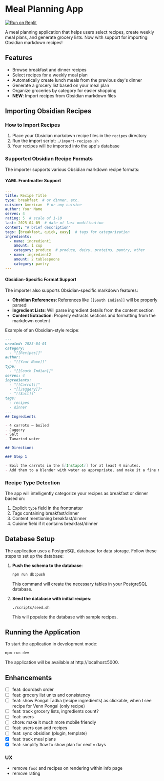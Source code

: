 # Meal Planning App

[![Run on Replit](https://replit.com/badge?caption=Run%20on%20Replit)](https://replit.com/new/github/sanchitram1/meal-planner)


A meal planning application that helps users select recipes, create weekly meal plans, and generate grocery lists. Now with support for importing Obsidian markdown recipes!

## Features

- Browse breakfast and dinner recipes
- Select recipes for a weekly meal plan
- Automatically create lunch meals from the previous day's dinner
- Generate a grocery list based on your meal plan
- Organize groceries by category for easier shopping
- **NEW**: Import recipes from Obsidian markdown files

## Importing Obsidian Recipes

### How to Import Recipes

1. Place your Obsidian markdown recipe files in the `recipes` directory
2. Run the import script: `./import-recipes.sh`
3. Your recipes will be imported into the app's database

### Supported Obsidian Recipe Formats

The importer supports various Obsidian markdown recipe formats:

#### YAML Frontmatter Support

```yaml
---
title: Recipe Title
type: breakfast  # or dinner, etc.
cuisine: American  # or any cuisine
author: Your Name
serves: 4
rating: 5  # scale of 1-10
last: 2025-04-09  # date of last modification
content: "A brief description"
tags: [breakfast, quick, easy]  # tags for categorization
ingredients:
  - name: ingredient1
    amount: 1 cup
    category: produce  # produce, dairy, proteins, pantry, other
  - name: ingredient2
    amount: 2 tablespoons
    category: pantry
---
```

#### Obsidian-Specific Format Support

The importer also supports Obsidian-specific markdown features:

- **Obsidian References**: References like `[[South Indian]]` will be properly parsed
- **Ingredient Lists**: Will parse ingredient details from the content section
- **Content Extraction**: Properly extracts sections and formatting from the markdown content

Example of an Obsidian-style recipe:

```markdown
---
created: 2025-04-01
category:
  - "[[Recipes]]"
author:
  - "[[Your Name]]"
type:
  - "[[South Indian]]"
serves: 4
ingredients:
  - "[[Carrot]]"
  - "[[Jaggery]]"
  - "[[Salt]]"
tags:
  - recipes
  - dinner
---
## Ingredients

- 4 carrots – boiled
- Jaggery
- Salt
- Tamarind water

## Directions

### Step 1

- Boil the carrots in the [[Instapot]] for at least 4 minutes.
- Add them to a blender with water as appropriate, and make it a fine mixture
```

### Recipe Type Detection

The app will intelligently categorize your recipes as breakfast or dinner based on:

1. Explicit `type` field in the frontmatter
2. Tags containing breakfast/dinner 
3. Content mentioning breakfast/dinner
4. Cuisine field if it contains breakfast/dinner

## Database Setup

The application uses a PostgreSQL database for data storage. Follow these steps to set up the database:

1. **Push the schema to the database**:
   ```bash
   npm run db:push
   ```
   This command will create the necessary tables in your PostgreSQL database.

2. **Seed the database with initial recipes**:
   ```bash
   ./scripts/seed.sh
   ```
   This will populate the database with sample recipes.

## Running the Application

To start the application in development mode:

```bash
npm run dev
```

The application will be available at http://localhost:5000.

## Enhancements

- [ ] feat: doordash order
- [ ] feat: grocery list units and consistency
- [ ] feat: show Pongal Tadka (recipe ingredients) as clickable, when I see recipe for Venn Pongal (only recipe)
- [ ] feat: track grocery lists, ingredients count?
- [ ] feat: users
- [ ] chore: make it much more mobile friendly
- [ ] feat: users can add recipes
- [ ] feat: sync obsidian (plugin, template)
- [x] feat: track meal plans
- [x] feat: simplify flow to show plan for next `m` days

### UX

- remove `food` and recipes on rendering within info page
- remove rating